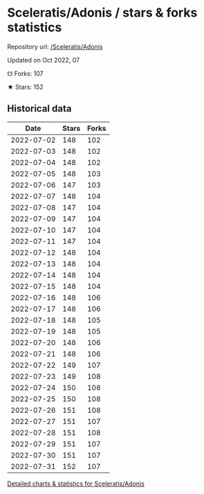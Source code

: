 # Sceleratis/Adonis / stars & forks statistics

Repository url: [/Sceleratis/Adonis](https://github.com/Sceleratis/Adonis)

Updated on Oct 2022, 07

☋ Forks: 107

★ Stars: 152

## Historical data
| Date | Stars | Forks |
|------|-------|-------|
| 2022-07-02 | 148 | 102 | 
| 2022-07-03 | 148 | 102 | 
| 2022-07-04 | 148 | 102 | 
| 2022-07-05 | 148 | 103 | 
| 2022-07-06 | 147 | 103 | 
| 2022-07-07 | 148 | 104 | 
| 2022-07-08 | 147 | 104 | 
| 2022-07-09 | 147 | 104 | 
| 2022-07-10 | 147 | 104 | 
| 2022-07-11 | 147 | 104 | 
| 2022-07-12 | 148 | 104 | 
| 2022-07-13 | 148 | 104 | 
| 2022-07-14 | 148 | 104 | 
| 2022-07-15 | 148 | 104 | 
| 2022-07-16 | 148 | 106 | 
| 2022-07-17 | 148 | 106 | 
| 2022-07-18 | 148 | 105 | 
| 2022-07-19 | 148 | 105 | 
| 2022-07-20 | 148 | 106 | 
| 2022-07-21 | 148 | 106 | 
| 2022-07-22 | 149 | 107 | 
| 2022-07-23 | 149 | 108 | 
| 2022-07-24 | 150 | 108 | 
| 2022-07-25 | 150 | 108 | 
| 2022-07-26 | 151 | 108 | 
| 2022-07-27 | 151 | 107 | 
| 2022-07-28 | 151 | 108 | 
| 2022-07-29 | 151 | 107 | 
| 2022-07-30 | 151 | 107 | 
| 2022-07-31 | 152 | 107 | 


[Detailed charts & statistics for Sceleratis/Adonis](https://reviewgithub.com/rep/Sceleratis/Adonis)
